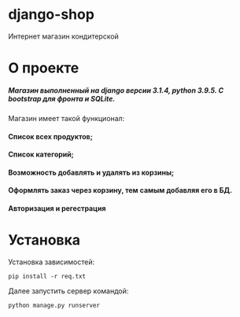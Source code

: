 # django-shop
 Интернет магазин кондитерской
# О проекте
##### Магазин выполненный на django версии 3.1.4, python 3.9.5. С bootstrap для фронта и SQLite. 
Магазин имеет такой функционал:
#### Список всех продуктов;
#### Cписок категорий;
#### Возможность добавлять и удалять из корзины;
#### Оформлять заказ через корзину, тем самым добавляя его в БД.
#### Авторизация и регестрация
# Установка
Установка зависимостей:
```
pip install -r req.txt
```
Далее запустить сервер командой:
```
python manage.py runserver
```
